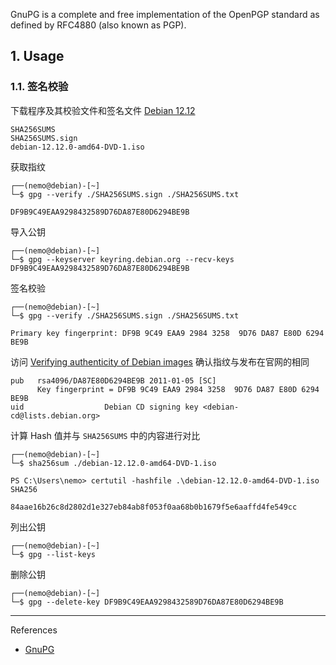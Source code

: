 GnuPG is a complete and free implementation of the OpenPGP standard as defined by RFC4880 (also known as PGP).

## 1. Usage

### 1.1. 签名校验

下载程序及其校验文件和签名文件 [Debian 12.12](https://cdimage.debian.org/cdimage/archive/12.12.0/amd64/iso-dvd/) 

```
SHA256SUMS
SHA256SUMS.sign
debian-12.12.0-amd64-DVD-1.iso
```

获取指纹

```
┌──(nemo@debian)-[~]
└─$ gpg --verify ./SHA256SUMS.sign ./SHA256SUMS.txt
```

```
DF9B9C49EAA9298432589D76DA87E80D6294BE9B
```

导入公钥

```
┌──(nemo@debian)-[~]
└─$ gpg --keyserver keyring.debian.org --recv-keys DF9B9C49EAA9298432589D76DA87E80D6294BE9B
```

签名校验

```
┌──(nemo@debian)-[~]
└─$ gpg --verify ./SHA256SUMS.sign ./SHA256SUMS.txt
```

```
Primary key fingerprint: DF9B 9C49 EAA9 2984 3258  9D76 DA87 E80D 6294 BE9B
```

访问 [Verifying authenticity of Debian images](https://www.debian.org/CD/verify) 确认指纹与发布在官网的相同

```
pub   rsa4096/DA87E80D6294BE9B 2011-01-05 [SC]
      Key fingerprint = DF9B 9C49 EAA9 2984 3258  9D76 DA87 E80D 6294 BE9B
uid                  Debian CD signing key <debian-cd@lists.debian.org>
```

计算 Hash 值并与 `SHA256SUMS` 中的内容进行对比

```
┌──(nemo@debian)-[~]
└─$ sha256sum ./debian-12.12.0-amd64-DVD-1.iso
```

```
PS C:\Users\nemo> certutil -hashfile .\debian-12.12.0-amd64-DVD-1.iso SHA256
```

```
84aae16b26c8d2802d1e327eb84ab8f053f0aa68b0b1679f5e6aaffd4fe549cc
```

列出公钥

```
┌──(nemo@debian)-[~]
└─$ gpg --list-keys
```

删除公钥

```
┌──(nemo@debian)-[~]
└─$ gpg --delete-key DF9B9C49EAA9298432589D76DA87E80D6294BE9B
```

---

References

- [GnuPG](https://www.gnupg.org/)

